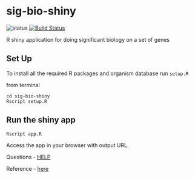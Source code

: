 # sig-bio-shiny

![status](https://img.shields.io/badge/status-work%20in%20progress-orange) 
[![Build Status](https://travis-ci.org/sk-sahu/sig-bio-shiny.svg?branch=master)](https://travis-ci.org/sk-sahu/sig-bio-shiny)

R shiny application for doing significant biology on a set of genes

## Set Up
To install all the required R packages and organism database run `setup.R`

from terminal
```
cd sig-bio-shiny
Rscript setup.R
```

## Run the shiny app
```
Rscript app.R
```
Access the app in your browser with output URL.

Questions - [HELP](HELP.md)

Reference - [here](reference.md)